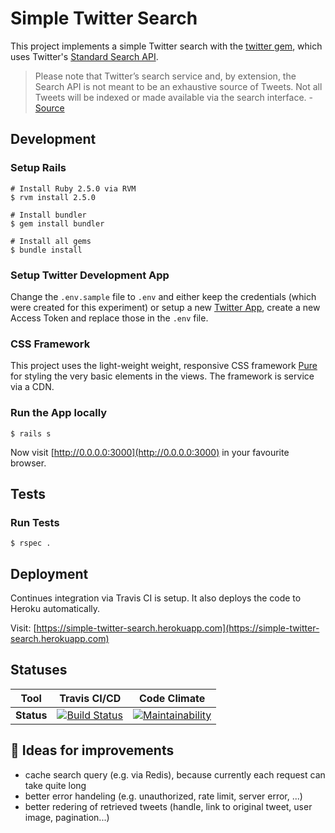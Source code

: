 # Simple Twitter Search

This project implements a simple Twitter search with the [twitter gem](https://github.com/sferik/twitter), which uses Twitter's [Standard Search API](https://developer.twitter.com/en/docs/tweets/search/api-reference/get-search-tweets).

> Please note that Twitter’s search service and, by extension, the Search API is not meant to be an exhaustive source of Tweets. Not all Tweets will be indexed or made available via the search interface. - [Source](https://developer.twitter.com/en/docs/tweets/search/api-reference/get-search-tweets.html)

## Development 
### Setup Rails

```shell
# Install Ruby 2.5.0 via RVM
$ rvm install 2.5.0

# Install bundler
$ gem install bundler

# Install all gems
$ bundle install
```

### Setup Twitter Development App
Change the `.env.sample` file to `.env` and either keep the credentials (which were created for this experiment) or setup a new [Twitter App](https://apps.twitter.com/), create a new Access Token and replace those in the `.env` file. 

### CSS Framework
This project uses the light-weight weight, responsive CSS framework [Pure](https://purecss.io) for styling the very basic elements in the views. The framework is service via a CDN. 

### Run the App locally

```shell
$ rails s
```

Now visit [http://0.0.0.0:3000](http://0.0.0.0:3000) in your favourite browser. 

## Tests
### Run Tests

```shell
$ rspec .
```

## Deployment 

Continues integration via Travis CI is setup. It also deploys the code to Heroku automatically. 

Visit: [https://simple-twitter-search.herokuapp.com](https://simple-twitter-search.herokuapp.com)

## Statuses

|Tool  | Travis CI/CD  | Code Climate |
|------|---------------|--------------|
|**Status**|[![Build Status](https://travis-ci.org/zfhui/simple-twitter.svg?branch=master)](https://travis-ci.org/zfhui/simple-twitter)|[![Maintainability](https://api.codeclimate.com/v1/badges/a6c6555291a84a6ce7e5/maintainability)](https://codeclimate.com/github/zfhui/simple-twitter/maintainability)|

## 🌟 Ideas for improvements
* cache search query (e.g. via Redis), because currently each request can take quite long
* better error handeling (e.g. unauthorized, rate limit, server error, ...)
* better redering of retrieved tweets (handle, link to original tweet, user image, pagination...)